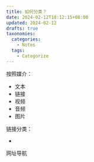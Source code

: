 ```yaml
---
title: 如何分类？
date: 2024-02-12T18:12:15+08:00
updated: 2024-02-12
drafts: true
taxonomies:
  categories:
    - Notes
  tags:
    - Categorize
---
```


<!-- more -->

按照媒介：

- 文本
- 链接
- 视频
- 音频
- 图片

链接分类：

-

网址导航
